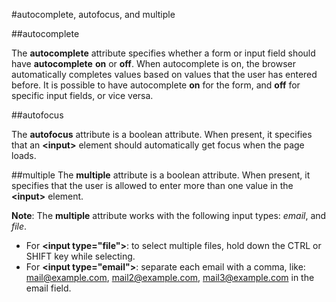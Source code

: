 
#autocomplete, autofocus, and multiple

##autocomplete

The **autocomplete** attribute specifies whether a form or input field should have **autocomplete** **on** or **off**. 
When autocomplete is on, the browser automatically completes values based on values that the user has entered before. 
It is possible to have autocomplete **on** for the form, and **off** for specific input fields, or vice versa.

##autofocus

The **autofocus** attribute is a boolean attribute. 
When present, it specifies that an **&lt;input&gt;** element should automatically get focus when the page loads.

##multiple
The **multiple** attribute is a boolean attribute. 
When present, it specifies that the user is allowed to enter more than one value in the **&lt;input&gt;** element. 

**Note**:
The **multiple** attribute works with the following input types: *email*, and *file*.

- For **&lt;input type="file"&gt;**: to select multiple files, hold down the CTRL or SHIFT key while selecting.
- For **&lt;input type="email"&gt;**: separate each email with a comma, like: mail@example.com, mail2@example.com, mail3@example.com in the email field.
